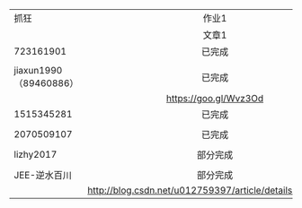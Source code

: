 |                      |                       |      |      |      |      |
| -------------------- | :-------------------: | ---- | ---- | ---- | ---- |
| 抓狂                   |          作业1          |      |      |      |      |
|                      |          文章1          |      |      |      |      |
| 723161901            |          已完成          |      |      |      |      |
|                      |                       |      |      |      |      |
| jiaxun1990（89460886） |          已完成          |      |      |      |      |
|                      | https://goo.gl/Wvz3Od |      |      |      |      |
| 1515345281           |          已完成          |      |      |      |      |
|                      |                       |      |      |      |      |
| 2070509107           |          已完成          |      |      |      |      |
|                      |                       |      |      |      |      |
| lizhy2017            |         部分完成          |      |      |      |      |
|                      |                       |      |      |      |      |
| JEE-逆水百川            |         部分完成          |      |      |      |      |
|                      |http://blog.csdn.net/u012759397/article/details/61618612                       |      |      |      |      |

